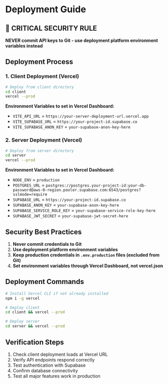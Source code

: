 # Deployment Guide

## 🚨 CRITICAL SECURITY RULE
**NEVER commit API keys to Git - use deployment platform environment variables instead**

## Deployment Process

### 1. Client Deployment (Vercel)
```bash
# Deploy from client directory
cd client
vercel --prod
```

**Environment Variables to set in Vercel Dashboard:**
- `VITE_API_URL` = `https://your-server-deployment-url.vercel.app`
- `VITE_SUPABASE_URL` = `https://your-project-id.supabase.co`
- `VITE_SUPABASE_ANON_KEY` = `your-supabase-anon-key-here`

### 2. Server Deployment (Vercel)
```bash
# Deploy from server directory  
cd server
vercel --prod
```

**Environment Variables to set in Vercel Dashboard:**
- `NODE_ENV` = `production`
- `POSTGRES_URL` = `postgres://postgres.your-project-id:your-db-password@aws-0-region.pooler.supabase.com:6543/postgres?sslmode=require`
- `SUPABASE_URL` = `https://your-project-id.supabase.co`
- `SUPABASE_ANON_KEY` = `your-supabase-anon-key-here`
- `SUPABASE_SERVICE_ROLE_KEY` = `your-supabase-service-role-key-here`
- `SUPABASE_JWT_SECRET` = `your-supabase-jwt-secret-here`

## Security Best Practices

1. **Never commit credentials to Git**
2. **Use deployment platform environment variables**
3. **Keep production credentials in `.env.production` files (excluded from Git)**
4. **Set environment variables through Vercel Dashboard, not vercel.json**

## Deployment Commands

```bash
# Install Vercel CLI if not already installed
npm i -g vercel

# Deploy client
cd client && vercel --prod

# Deploy server  
cd server && vercel --prod
```

## Verification Steps

1. Check client deployment loads at Vercel URL
2. Verify API endpoints respond correctly
3. Test authentication with Supabase
4. Confirm database connectivity
5. Test all major features work in production